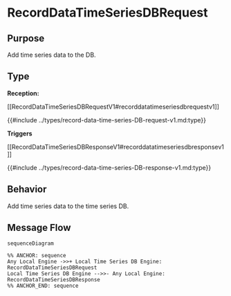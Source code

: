 <div class="message">

# RecordDataTimeSeriesDBRequest

## Purpose

<!-- ANCHOR: purpose -->
Add time series data to the DB. 
<!-- ANCHOR_END: purpose -->

## Type

<!-- ANCHOR: type -->
**Reception:**

[[RecordDataTimeSeriesDBRequestV1#recorddatatimeseriesdbrequestv1]]

{{#include ../types/record-data-time-series-DB-request-v1.md:type}}

**Triggers**

[[RecordDataTimeSeriesDBResponseV1#recorddatatimeseriesdbresponsev1]]

{{#include ../types/record-data-time-series-DB-response-v1.md:type}}

<!-- ANCHOR_END: type -->

## Behavior

<!-- ANCHOR: behavior -->
Add time series data to the time series DB.
<!-- ANCHOR_END: behavior -->


## Message Flow

<!-- ANCHOR: messages -->
```mermaid
sequenceDiagram

%% ANCHOR: sequence
Any Local Engine ->>+ Local Time Series DB Engine: RecordDataTimeSeriesDBRequest
Local Time Series DB Engine -->>- Any Local Engine: RecordDataTimeSeriesDBResponse
%% ANCHOR_END: sequence
```

<!-- ANCHOR_END: messages -->

</div>